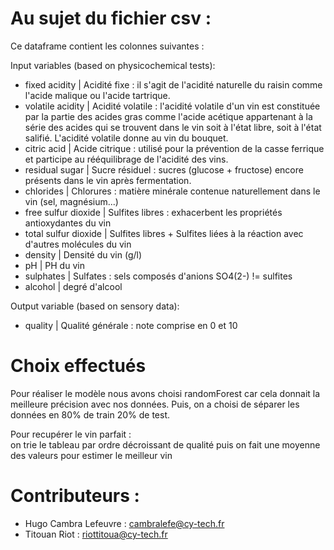 
# Au sujet du fichier csv : 

Ce dataframe contient les colonnes suivantes :

Input variables (based on physicochemical tests):
- fixed acidity | Acidité fixe : il s'agit de l'acidité naturelle du raisin comme l'acide malique ou l'acide tartrique.
- volatile acidity | Acidité volatile : l'acidité volatile d'un vin est constituée par la partie des acides gras comme l'acide acétique appartenant à la série des acides qui se trouvent dans le vin soit à l'état libre, soit à l'état salifié. L'acidité volatile donne au vin du bouquet.
- citric acid | Acide citrique : utilisé pour la prévention de la casse ferrique et participe au rééquilibrage de l'acidité des vins. 
- residual sugar | Sucre résiduel : sucres (glucose + fructose) encore présents dans le vin après fermentation.
- chlorides | Chlorures : matière minérale contenue naturellement dans le vin (sel, magnésium...)
- free sulfur dioxide | Sulfites libres : exhacerbent les propriétés antioxydantes du vin
- total sulfur dioxide | Sulfites libres + Sulfites liées à la réaction avec d'autres molécules du vin
- density | Densité du vin (g/l)
- pH | PH du vin
 - sulphates | Sulfates : sels composés d'anions SO4(2-) != sulfites
 - alcohol | degré d'alcool

Output variable (based on sensory data):
- quality | Qualité générale : note comprise en 0 et 10

# Choix effectués 
Pour réaliser le modèle nous avons choisi randomForest car cela donnait la meilleure précision avec nos données. 
Puis, on a choisi de séparer les données en 80% de train 20% de test.

Pour recupérer le vin parfait :  
on trie le tableau par ordre décroissant de qualité puis on fait une moyenne des valeurs pour estimer le meilleur vin 


# Contributeurs : 
 - Hugo Cambra Lefeuvre : cambralefe@cy-tech.fr
 - Titouan Riot : riottitoua@cy-tech.fr
